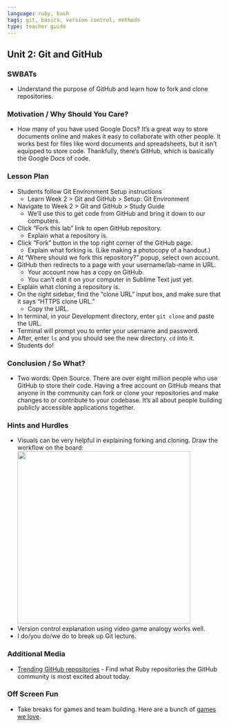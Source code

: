 ```yaml
---
language: ruby, bash
tags: git, basics, version control, methods
type: teacher guide
---
```

## Unit 2: Git and GitHub

### SWBATs
+ Understand the purpose of GitHub and learn how to fork and clone repositories.

### Motivation / Why Should You Care?
+ How many of you have used Google Docs? It’s a great way to store documents online and makes it easy to collaborate with other people. It works best for files like word documents and spreadsheets, but it isn’t equipped to store code. Thankfully, there’s GitHub, which is basically the Google Docs of code.

### Lesson Plan
+ Students follow Git Environment Setup instructions
  + Learn Week 2 > Git and GitHub > Setup: Git Environment
+ Navigate to Week 2 > Git and GitHub > Study Guide 
  + We’ll use this to get code from GitHub and bring it down to our computers.
+ Click “Fork this lab” link to open GitHub repository.
  + Explain what a repository is.
+ Click “Fork” button in the top right corner of the GitHub page.
  + Explain what forking is. (Like making a photocopy of a handout.)
+ At “Where should we fork this repository?” popup, select own account.
+ GitHub then redirects to a page with your username/lab-name in URL. 
  + Your account now has a copy on GitHub.
  + You can’t edit it on your computer in Sublime Text just yet.
+ Explain what cloning a repository is.
+ On the right sidebar, find the “clone URL” input box, and make sure that it says “HTTPS clone URL.” 
  + Copy the URL.
+ In terminal, in your Development directory, enter `git clone` and paste the URL.
+ Terminal will prompt you to enter your username and password. 
+ After, enter `ls` and you should see the new directory. `cd` into it. 
+ Students do!

### Conclusion / So What?
+ Two words: Open Source. There are over eight million people who use GitHub to store their code. Having a free account on GitHub means that anyone in the community can fork or clone your repositories and make changes to or contribute to your codebase. It’s all about people building publicly accessible applications together.

### Hints and Hurdles
+ Visuals can be very helpful in explaining forking and cloning. Draw the workflow on the board:
<br> <img src="https://after-school-assets.s3.amazonaws.com/github_workflow.jpg" width="400px">
+ Version control explanation using video game analogy works well.
+ I do/you do/we do to break up Git lecture.
 
### Additional Media
+ [Trending GitHub repositories](https://github.com/trending?l=ruby) - Find what Ruby repositories the GitHub community is most excited about today.

### Off Screen Fun
+ Take breaks for games and team building. Here are a bunch of [games we love](https://docs.google.com/a/flatironschool.com/document/d/1SWyV9LjCEnV89Zbly-Zfgoy7ZiofSWoo3QGfwvJDc64/).
